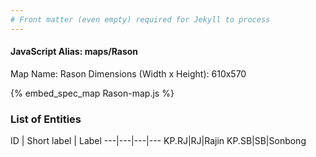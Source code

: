 ```yaml
---
# Front matter (even empty) required for Jekyll to process
---
```


#### JavaScript Alias: maps/Rason

Map Name: Rason
Dimensions (Width x Height): 610x570



{% embed_spec_map Rason-map.js %}

### List of Entities

ID | Short label | Label
---|---|---|---
KP.RJ|RJ|Rajin
KP.SB|SB|Sonbong
